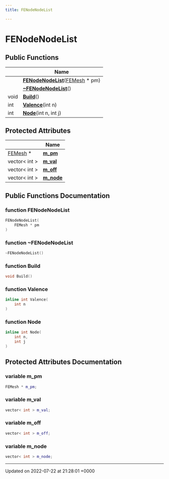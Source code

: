 ```yaml
---
title: FENodeNodeList

---
```


# FENodeNodeList





## Public Functions

|                | Name           |
| -------------- | -------------- |
| | **[FENodeNodeList](../Classes/classFENodeNodeList.md#function-fenodenodelist)**([FEMesh](../Classes/classFEMesh.md) * pm) |
| | **[~FENodeNodeList](../Classes/classFENodeNodeList.md#function-~fenodenodelist)**() |
| void | **[Build](../Classes/classFENodeNodeList.md#function-build)**() |
| int | **[Valence](../Classes/classFENodeNodeList.md#function-valence)**(int n) |
| int | **[Node](../Classes/classFENodeNodeList.md#function-node)**(int n, int j) |

## Protected Attributes

|                | Name           |
| -------------- | -------------- |
| [FEMesh](../Classes/classFEMesh.md) * | **[m_pm](../Classes/classFENodeNodeList.md#variable-m-pm)**  |
| vector< int > | **[m_val](../Classes/classFENodeNodeList.md#variable-m-val)**  |
| vector< int > | **[m_off](../Classes/classFENodeNodeList.md#variable-m-off)**  |
| vector< int > | **[m_node](../Classes/classFENodeNodeList.md#variable-m-node)**  |

## Public Functions Documentation

### function FENodeNodeList

```cpp
FENodeNodeList(
    FEMesh * pm
)
```


### function ~FENodeNodeList

```cpp
~FENodeNodeList()
```


### function Build

```cpp
void Build()
```


### function Valence

```cpp
inline int Valence(
    int n
)
```


### function Node

```cpp
inline int Node(
    int n,
    int j
)
```


## Protected Attributes Documentation

### variable m_pm

```cpp
FEMesh * m_pm;
```


### variable m_val

```cpp
vector< int > m_val;
```


### variable m_off

```cpp
vector< int > m_off;
```


### variable m_node

```cpp
vector< int > m_node;
```


-------------------------------

Updated on 2022-07-22 at 21:28:01 +0000